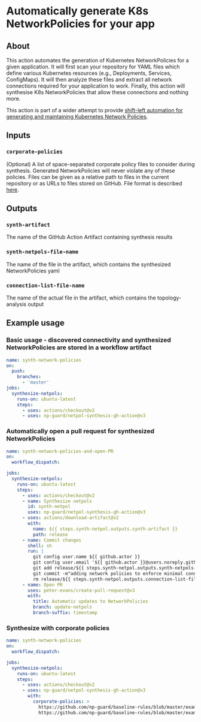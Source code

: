 # Automatically generate K8s NetworkPolicies for your app

## About
This action automates the generation of Kubernetes NetworkPolicies for a given application. It will first scan your repository for YAML files which define various Kubernetes resources (e.g., Deployments, Services, ConfigMaps). It will then analyze these files and extract all network connections required for your application to work. Finally, this action will synthesise K8s NetworkPolicies that allow these connections and nothing more.

This action is part of a wider attempt to provide [shift-left automation for generating and maintaining Kubernetes Network Policies](https://np-guard.github.io/).

## Inputs
### `corporate-policies`
(Optional) A list of space-separated corporate policy files to consider during synthesis. Generated NetworkPolicies will never violate any of these policies. Files can be given as a relative path to files in the current repository or as URLs to files stored on GitHub. File format is described [here](https://github.com/np-guard/baseline-rules).

## Outputs
### `synth-artifact`
The name of the GitHub Action Artifact containing synthesis results
### `synth-netpols-file-name`
The name of the file in the artifact, which contains the synthesized NetworkPolicies yaml
### `connection-list-file-name`
The name of the actual file in the artifact, which contains the topology-analysis output

## Example usage
### Basic usage - discovered connectivity and synthesized NetworkPolicies are stored in a workflow artifact
```yaml
name: synth-network-policies
on:
  push:
    branches:
      - 'master'
jobs:
  synthesize-netpols:
    runs-on: ubuntu-latest
    steps:
      - uses: actions/checkout@v2
      - uses: np-guard/netpol-synthesis-gh-action@v3
```

### Automatically open a pull request for synthesized NetworkPolicies
```yaml
name: synth-network-policies-and-open-PR
on:
  workflow_dispatch:

jobs:
  synthesize-netpols:
    runs-on: ubuntu-latest
    steps:
      - uses: actions/checkout@v2
      - name: Synthesize netpols
        id: synth-netpol
        uses: np-guard/netpol-synthesis-gh-action@v3
      - uses: actions/download-artifact@v2
        with:
          name: ${{ steps.synth-netpol.outputs.synth-artifact }}
          path: release
      - name: Commit changes
        shell: sh
        run: |
          git config user.name ${{ github.actor }}
          git config user.email '${{ github.actor }}@users.noreply.github.com'
          git add release/${{ steps.synth-netpol.outputs.synth-netpols-file-name }}
          git commit -m"adding network policies to enforce minimal connectivity"
          rm release/${{ steps.synth-netpol.outputs.connection-list-file-name }}  # avoid committing connection list
      - name: Open PR
        uses: peter-evans/create-pull-request@v3
        with:
          title: Automatic updates to NetworkPolicies
          branch: update-netpols
          branch-suffix: timestamp
  ```
### Synthesize with corporate policies
```yaml
name: synth-network-policies
on:
  workflow_dispatch:

jobs:
  synthesize-netpols:
    runs-on: ubuntu-latest
    steps:
      - uses: actions/checkout@v2
      - uses: np-guard/netpol-synthesis-gh-action@v3
        with:
          corporate-policies: >
            https://github.com/np-guard/baseline-rules/blob/master/examples/ciso_denied_ports.yaml
            https://github.com/np-guard/baseline-rules/blob/master/examples/restrict_access_to_payment.yaml
```
